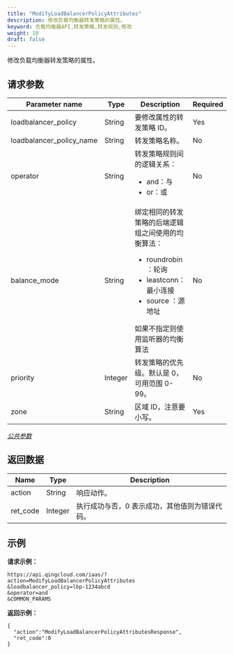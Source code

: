 ```yaml
---
title: "ModifyLoadBalancerPolicyAttributes"
description: 修改负载均衡器转发策略的属性。
keyword: 负载均衡器API,转发策略,转发规则,修改
weight: 10
draft: false
---
```


修改负载均衡器转发策略的属性。

## 请求参数

| Parameter name | Type | Description | Required |
| --- | --- | --- | --- |
| loadbalancer_policy | String | 要修改属性的转发策略 ID。 | Yes |
| loadbalancer_policy_name | String | 转发策略名称。 | No |
| operator | String | 转发策略规则间的逻辑关系：<ul><li>and：与</li><li>or：或</li></ul> | No |
| balance_mode | String | 绑定相同的转发策略的后端逻辑组之间使用的均衡算法：<ul><li>roundrobin ：轮询</li><li>leastconn：最小连接</li><li>source ：源地址 </li></ul>如果不指定则使用监听器的均衡算法 | No |
| priority | Integer | 转发策略的优先级。默认是 0，可用范围 0-99。 | No |
| zone | String | 区域 ID，注意要小写。 | Yes |

[_公共参数_](../../gei_api/parameters/)

## 返回数据

| Name | Type | Description |
| --- | --- | --- |
| action | String | 响应动作。 |
| ret_code | Integer | 执行成功与否，0 表示成功，其他值则为错误代码。 |

## 示例

**请求示例：**

```
https://api.qingcloud.com/iaas/?action=ModifyLoadBalancerPolicyAttributes
&loadbalancer_policy=lbp-1234abcd
&operator=and
&COMMON_PARAMS
```

**返回示例：**

```
{
  "action":"ModifyLoadBalancerPolicyAttributesResponse",
  "ret_code":0
}
```
